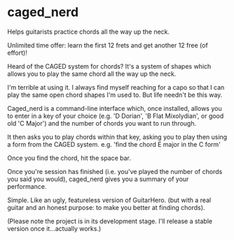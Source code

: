# caged_nerd
Helps guitarists practice chords all the way up the neck. 

Unlimited time offer: learn the first 12 frets and get another 12 free (of effort)!

Heard of the CAGED system for chords? It's a system of shapes which allows you to play the same chord all the way up the neck.

I'm terrible at using it. I always find myself reaching for a capo so that I can play the same open chord shapes
I'm used to. But life needn't be this way.

Caged_nerd is a command-line interface which, once installed, 
allows you to enter in a key of your choice (e.g. 'D Dorian', 'B Flat Mixolydian', or good old 'C Major') and the number
of chords you want to run through.

It then asks you to play chords within that key, asking you to play then using a form from the CAGED system. 
e.g. 'find the chord E major in the C form'

Once you find the chord, hit the space bar.

Once you're session has finished (i.e. you've played the number of chords you said you would), caged_nerd gives you a summary of your performance.

Simple. Like an ugly, featureless version of GuitarHero. (but with a real guitar and an honest purpose: to make you better at
finding chords).

(Please note the project is in its development stage. I'll release a stable version once it...actually works.)
